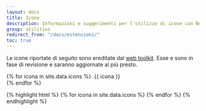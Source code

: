 ```yaml
---
layout: docs
title: Icone
description: Informazioni e suggerimenti per l'utilizzo di icone con Bootstrap Italia.
group: utilities
redirect_from: "/docs/estensioni/"
toc: true
---
```


Le icone riportate di seguito sono ereditate dal [web toolkit](https://italia.github.io/design-web-toolkit/components/detail/icons.html). Esse e sono in fase di revisione e saranno aggiornate al più presto.

<div class="bd-example bd-example-images">
{% for icona in site.data.icons %}
<i class="{{ icona }}"></i> .{{ icona }} <br/>
{% endfor %}
</div>

{% highlight html %}
{% for icona in site.data.icons %}
<i class="{{ icona }}"></i>{% endfor %}
{% endhighlight %}

